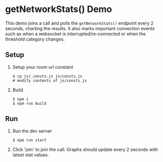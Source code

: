 # getNetworkStats() Demo

This demo joins a call and polls the `getNetworkStats()` endpoint every 2 seconds, charting the results. It also marks important connection events such as when a websocket is interrupted/re-connected or when the threshold category changes.

## Setup

1. Setup your room url constant
   ```
   $ cp js/_consts.js js/consts.js
   # modify contents of js/consts.js
   ```
2. Build
   ```
   $ npm i
   $ npm run build
   ```

## Run

1. Run the dev server
    ```
    $ npm run start
    ```
2. Click 'join' to join the call. Graphs should update every 2 seconds with latest stat values.

